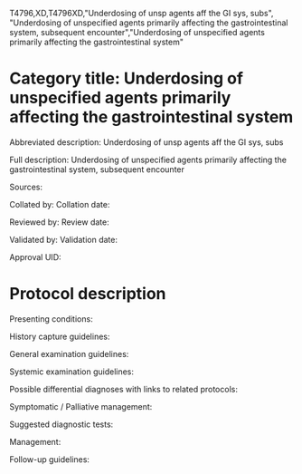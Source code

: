 T4796,XD,T4796XD,"Underdosing of unsp agents aff the GI sys, subs", "Underdosing of unspecified agents primarily affecting the gastrointestinal system, subsequent encounter","Underdosing of unspecified agents primarily affecting the gastrointestinal system"
# Category title: Underdosing of unspecified agents primarily affecting the gastrointestinal system

Abbreviated description: Underdosing of unsp agents aff the GI sys, subs

Full description: Underdosing of unspecified agents primarily affecting the gastrointestinal system, subsequent encounter

Sources:

Collated by:
Collation date:

Reviewed by:
Review date:

Validated by:
Validation date:

Approval UID:

# Protocol description

Presenting conditions:

History capture guidelines:

General examination guidelines:

Systemic examination guidelines:

Possible differential diagnoses with links to related protocols:

Symptomatic / Palliative management:

Suggested diagnostic tests:

Management:

Follow-up guidelines:
